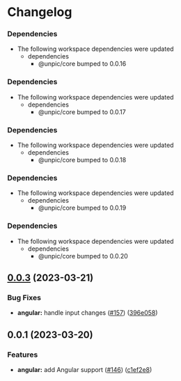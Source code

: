 # Changelog

### Dependencies

* The following workspace dependencies were updated
  * dependencies
    * @unpic/core bumped to 0.0.16

### Dependencies

* The following workspace dependencies were updated
  * dependencies
    * @unpic/core bumped to 0.0.17

### Dependencies

* The following workspace dependencies were updated
  * dependencies
    * @unpic/core bumped to 0.0.18

### Dependencies

* The following workspace dependencies were updated
  * dependencies
    * @unpic/core bumped to 0.0.19

### Dependencies

* The following workspace dependencies were updated
  * dependencies
    * @unpic/core bumped to 0.0.20

## [0.0.3](https://github.com/ascorbic/unpic-img/compare/angular-v0.0.2...angular-v0.0.3) (2023-03-21)


### Bug Fixes

* **angular:** handle input changes ([#157](https://github.com/ascorbic/unpic-img/issues/157)) ([396e058](https://github.com/ascorbic/unpic-img/commit/396e0581c28134d04de4e9f624e53b725d6c2f91))

## 0.0.1 (2023-03-20)


### Features

* **angular:** add Angular support  ([#146](https://github.com/ascorbic/unpic-img/issues/146)) ([c1ef2e8](https://github.com/ascorbic/unpic-img/commit/c1ef2e8fcdf1cbd3efc8001da3b0e959658ee184))
